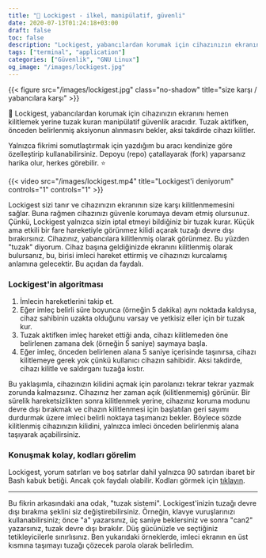 ```yaml
---
title: "🔐 Lockigest - ilkel, manipülatif, güvenli"
date: 2020-07-13T01:24:18+03:00
draft: false
toc: false
description: "Lockigest, yabancılardan korumak için cihazınızın ekranını hemen kilitlemek yerine tuzak kuran manipülatif güvenlik aracıdır. "
tags: ["terminal", "application"]
categories: ["Güvenlik", "GNU Linux"]
og_image: "/images/lockigest.jpg"
---
```


{{< figure src="/images/lockigest.jpg" class="no-shadow" title="size karşı / yabancılara karşı" >}}

:closed_lock_with_key: Lockigest, yabancılardan korumak için cihazınızın ekranını hemen kilitlemek yerine tuzak kuran manipülatif güvenlik aracıdır. Tuzak aktifken, önceden belirlenmiş aksiyonun alınmasını bekler, aksi takdirde cihazı kilitler. 

Yalnızca fikrimi somutlaştırmak için yazdığım bu aracı kendinize göre özelleştirip kullanabilirsiniz. Depoyu (repo) çatallayarak (fork) yaparsanız harika olur, herkes görebilir. :star:

{{< video src="/images/lockigest.mp4" title="Lockigest'i deniyorum" controls="1" controls="1" >}}

Lockigest sizi tanır ve cihazınızın ekranının size karşı kilitlenmemesini sağlar. Buna rağmen cihazınızı güvenle korumaya devam etmiş olursunuz. Çünkü, Lockigest yalnızca sizin iptal etmeyi bildiğiniz bir tuzak kurar. Küçük ama etkili bir fare hareketiyle görünmez kilidi açarak tuzağı devre dışı bırakırsınız. Cihazınız, yabancılara kilitlenmiş olarak görünmez. Bu yüzden "tuzak" diyorum. Cihaz başına geldiğinizde ekranını kilitlenmiş olarak bulursanız, bu, birisi imleci hareket ettirmiş ve cihazınızı kurcalamış anlamına gelecektir. Bu açıdan da faydalı.

### Lockigest'in algoritması
1. İmlecin hareketlerini takip et.
2. Eğer imleç belirli süre boyunca (örneğin 5 dakika) aynı noktada kaldıysa, cihaz sahibinin uzakta olduğunu varsay ve yetkisiz eller için bir tuzak kur.
3. Tuzak aktifken imleç hareket ettiği anda, cihazı kilitlemeden öne belirlenen zamana dek (örneğin 5 saniye) saymaya başla.
4. Eğer imleç, önceden belirlenen alana 5 saniye içerisinde taşınırsa, cihazı kilitlemeye gerek yok çünkü kullanıcı cihazın sahibidir. Aksi takdirde, cihazı kilitle ve saldırganı tuzağa kıstır.

Bu yaklaşımla, cihazınızın kilidini açmak için parolanızı tekrar tekrar yazmak zorunda kalmazsınız. Cihazınız her zaman açık (kilitlenmemiş) görünür. Bir sürelik hareketsizlikten sonra kilitlenmek yerine, cihazınız koruma modunu devre dışı bırakmak ve cihazın kilitlenmesi için başlatılan geri sayımı durdurmak üzere imleci belirli noktaya taşımanızı bekler. Böylece sözde kilitlenmiş cihazınızın kilidini, yalnızca imleci önceden belirlenmiş alana taşıyarak açabilirsiniz.


### Konuşmak kolay, kodları görelim
Lockigest, yorum satırları ve boş satırlar dahil yalnızca 90 satırdan ibaret bir Bash kabuk betiği. Ancak çok faydalı olabilir. Kodları görmek için [tıklayın](https://bit.ly/lockigest).


***
Bu fikrin arkasındaki ana odak, "tuzak sistemi". Lockigest'inizin tuzağı devre dışı bırakma şeklini siz değiştirebilirsiniz. Örneğin, klavye vuruşlarınızı kullanabilirsiniz; önce "a" yazarsınız, üç saniye beklersiniz ve sonra "can2" yazarsınız, tuzak devre dışı bırakılır. Düş gücünüzle ve seçtiğiniz tetikleyicilerle sınırlısınız. Ben yukarıdaki örneklerde, imleci ekranın en üst kısmına taşımayı tuzağı çözecek parola olarak belirledim.
